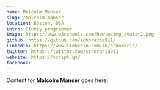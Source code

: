 ```yaml
---
name: Malcolm Manser
slug: /malcolm-manser
location: Boston, USA
intro: Clumsy programmer
image: https://www.w3schools.com/howto/img_avatar2.png
github: https://github.com/schoraria911/
linkedin: https://www.linkedin.com/in/schoraria/
twitter: https://twitter.com/schoraria911
website: https://script.gs/
facebook: 
---
```

Content for **Malcolm Manser** goes here!